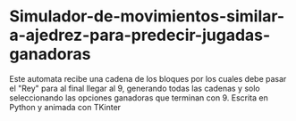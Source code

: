 # Simulador-de-movimientos-similar-a-ajedrez-para-predecir-jugadas-ganadoras
Este automata recibe una cadena de los bloques por los cuales debe pasar el "Rey" para al final llegar al 9, generando todas las cadenas y solo seleccionando las opciones ganadoras que terminan con 9. Escrita en Python y animada con TKinter
